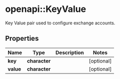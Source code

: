 # openapi::KeyValue

Key Value pair used to configure exchange accounts.

## Properties
Name | Type | Description | Notes
------------ | ------------- | ------------- | -------------
**key** | **character** |  | [optional] 
**value** | **character** |  | [optional] 



